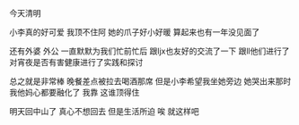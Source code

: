 今天清明

 小李真的好可爱 我顶不住阿 她的爪子好小好暖 算起来也有一年没见面了

还有外婆 外公 一直默默为我们忙前忙后 跟ljx也友好的交流了一下 跟ll他们进行了对宵夜是否有害健康进行了实践和探讨

总之就是非常棒 晚餐差点被拉去喝酒那席 但是小李希望我坐她旁边 她哭出来那时 我他妈心都要融化了 我靠 这谁顶得住 

明天回中山了 真心不想回去 但是生活所迫 唉 就这样吧 